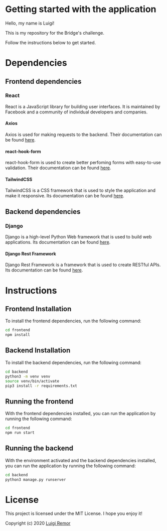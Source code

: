 # Getting started with the application

Hello, my name is Luigi!

This is my repository for the Bridge's challenge.

Follow the instructions below to get started.

# Dependencies

## Frontend dependencies

### React

React is a JavaScript library for building user interfaces. It is maintained by Facebook and a community of individual developers and companies.

#### Axios

Axios is used for making requests to the backend. Their documentation can be found [here](https://axios-http.com/ptbr/docs/intro).

#### react-hook-form

react-hook-form is used to create better perfoming forms with easy-to-use validation. Their documentation can be found [here](https://react-hook-form.com/).

#### TailwindCSS

TailwindCSS is a CSS framework that is used to style the application and make it responsive. Its documentation can be found [here](https://tailwindcss.com/docs/installation).

## Backend dependencies

### Django

Django is a high-level Python Web framework that is used to build web applications. Its documentation can be found [here](https://docs.djangoproject.com/pt-br/4.1/).

#### Django Rest Framework

Django Rest Framework is a framework that is used to create RESTful APIs. Its documentation can be found [here](https://www.django-rest-framework.org/).

# Instructions

## Frontend Installation

To install the frontend dependencies, run the following command:

```bash
cd frontend
npm install
```

## Backend Installation

To install the backend dependencies, run the following command:

```bash
cd backend
python3 -m venv venv
source venv/bin/activate
pip3 install -r requirements.txt
```

## Running the frontend

With the frontend dependencies installed, you can run the application by running the following command:

```bash
cd frontend
npm run start
```

## Running the backend

With the environment activated and the backend dependencies installed, you can run the application by running the following command:

```bash
cd backend
python3 manage.py runserver
```

# License

This project is licensed under the MIT License. I hope you enjoy it!

Copyright (c) 2020 [Luigi Remor](github.com/luigiremor)
